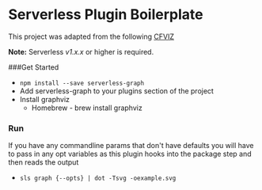 Serverless Plugin Boilerplate
=============================

This project was adapted from the following [CFVIZ](https://github.com/benbc/cloud-formation-viz/blob/master/cfviz)

**Note:** Serverless *v1.x.x* or higher is required.

###Get Started

* `npm install --save serverless-graph`
* Add serverless-graph to your plugins section of the project
* Install graphviz
  * Homebrew - brew install graphviz

### Run
If you have any commandline params that don't have defaults you will have to pass in any opt variables as this plugin hooks into the package step and then reads the output
* `sls graph {--opts} | dot -Tsvg -oexample.svg`
